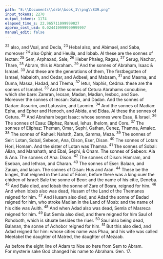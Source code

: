 ```yaml
---
path: "E:\\Documents\\drb\\book_1\\png\\839.png"
input_tokens: 2270
output_tokens: 1174
elapsed_time_s: 22.965711099999027
approx_cost_usd: 0.024419999999999997
manual_edit: false
---
```

<sup>22</sup> also, and Vsal, and Decla, <sup>23</sup> Hebal also, and Abimael, and Saba, moreover <sup>24</sup> also Ophir, and Heuila, and Iobab. Al these are the sonnes of Iectan: <sup>25</sup> Sem, Arphaxad, Sale, <sup>26</sup> Heber Phaleg, Ragau, <sup>27</sup> Serug, Nachor, Thare, <sup>28</sup> Abram, this is Abraham. <sup>29</sup> And the sonnes of Abraham, Isaac & Ismael. <sup>30</sup> And these are the generations of them, The firstbegotten of Ismael, Nabaioth, and Cedar, and Adbeel, and Mabsam, <sup>31</sup> and Masma, and Duma, Massa, Hadad, and Thema, <sup>32</sup> Ietur, Naphis, Cedma. these are the sonnes of Ismahel. <sup>33</sup> And the sonnes of Cetura Abrahams concubine, which she bare: Zamran, Iecsan, Madan, Madian, Iesboc, and Sue. Moreover the sonnes of Iecsan: Saba, and Dadan. And the sonnes of Dadan: Assurim, and Latussim, and Laomim. <sup>34</sup> And the sonnes of Madian: Epha, and Epher and Henoch, and Abida, and Eldaa. Al these the sonnes of Cetura. <sup>35</sup> And Abraham begat Isaac: whose sonnes were Esau, & Israel. <sup>36</sup> The sonnes of Esau: Eliphaz, Rahuel, Iehus, Ihelom, and Core. <sup>37</sup> The sonnes of Eliphaz: Theman, Omar, Sephi, Gathan, Cenez, Thamna, Amalec. <sup>38</sup> The sonnes of Rahuel: Nahath, Zara, Samma, Meza. <sup>39</sup> The sonnes of Seir: Lotan, Sobal, Sebeon, Ana, Dison, Eser, Disan. <sup>40</sup> The sonnes of Lotan: Hori, Homam. And the sister of Lotan was Thamna. <sup>41</sup> The sonnes of Sobal: Alian, and Manahath, and Ebal, Sephi, & Onam. The sonnes of Sebeon: Aia & Ana. The sonnes of Ana: Dison. <sup>42</sup> The sonnes of Dison: Hamram, and Eseban, and Iethran, and Charan. <sup>43</sup> The sonnes of Eser: Balaan, and Zauan, and Iacan. The sonnes of Disan: Hus and Aran. <sup>44</sup> These be the kinges, that reigned in the Land of Edom, before there was a king ouer the chidren of Israel: Bale the sonne of Beor: and the name of his citie, Deneba. <sup>45</sup> And Bale died, and Iobab the sonne of Zare of Bosra, reigned for him. <sup>46</sup> And when Iobab also was dead, Husam of the Land of the Themanes reigned for him. <sup>47</sup> And Husam also died, and Adad the sonne of Badad reigned for him, who stroke Madian in the Land of Moab: and the name of his citie was Auith. <sup>48</sup> And when Adad also was dead, Semla of Masreca reigned for him. <sup>49</sup> But Semla also died, and there reigned for him Saul of Rohoboth, which is situate besides the riuer. <sup>50</sup> Saul also being dead, Balanan, the sonne of Achobor reigned for him. <sup>51</sup> But this also died, and Adad reigned for him: whose cities name was Phau, and his wife was called Meetabel the daughter of Matred, the daughter of Mezaab.

<aside>As before the eight line of Adam to Noe so here from Sem to Abram.</aside>

<aside>For mysterie sake God changed his name to Abraham. Gen. 17.</aside>

[^1]: Genealogies.

[^2]: PARALIPOMENON.